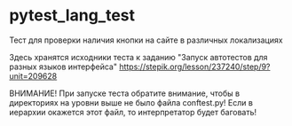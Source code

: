 # pytest_lang_test
Тест для проверки наличия кнопки на сайте в различных локализациях

Здесь хранятся исходники теста к заданию  "Запуск автотестов для разных языков интерфейса"
https://stepik.org/lesson/237240/step/9?unit=209628

ВНИМАНИЕ! При запуске теста обратите внимание, чтобы в директориях на уровни выше не было файла conftest.py! Если в иерархии окажется этот файл, то интерпретатор будет баговать!
